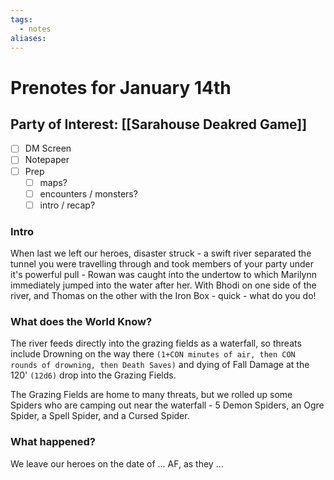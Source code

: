 ```yaml
---
tags:
  - notes
aliases:
---
```


# Prenotes for January 14th
## Party of Interest: [[Sarahouse Deakred Game]]
- [ ] DM Screen
- [ ] Notepaper
- [ ] Prep
	- [ ] maps?
	- [ ] encounters / monsters?
	- [ ] intro / recap?

### Intro

When last we left our heroes, disaster struck - a swift river separated the tunnel you were travelling through and took members of your party under it's powerful pull - Rowan was caught into the undertow to which Marilynn immediately jumped into the water after her. With Bhodi on one side of the river, and Thomas on the other with the Iron Box - quick - what do you do!

### What does the World Know?

The river feeds directly into the grazing fields as a waterfall, so threats include Drowning on the way there `(1+CON minutes of air, then CON rounds of drowning, then Death Saves)` and dying of Fall Damage at the 120' `(12d6)` drop into the Grazing Fields.

The Grazing Fields are home to many threats, but we rolled up some Spiders who are camping out near the waterfall - 5 Demon Spiders, an Ogre Spider, a Spell Spider, and a Cursed Spider.

### What happened?


We leave our heroes on the date of ... AF, as they ...